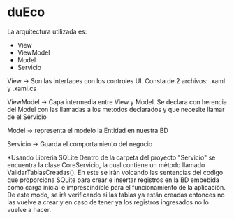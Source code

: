 # duEco

La arquitectura utilizada es:
* View
* ViewModel
* Model
* Servicio

View -> Son las interfaces con los controles UI. Consta de 2 archivos: .xaml y .xaml.cs

ViewModel -> Capa intermedia entre View y Model. Se declara con herencia del Model con las llamadas a los metodos declarados y que necesite llamar de el Servicio 

Model -> representa el modelo la Entidad en nuestra BD

Servicio -> Guarda el comportamiento del negocio

*Usando Libreria SQLite
Dentro de la carpeta del proyecto "Servicio" se encuentra la clase CoreServicio, la cual contiene un mètodo llamado ValidarTablasCreadas(). En este se iràn volcando las sentencias del codigo que proporciona SQLite para crear e insertar registros en la BD embebida como carga inicial e imprescindible para el funcionamiento de la aplicaciòn.
De este modo, se irà verificando si las tablas ya están creadas entonces no las vuelve a crear y en caso de tener ya los registros ingresados no lo vuelve a hacer. 
